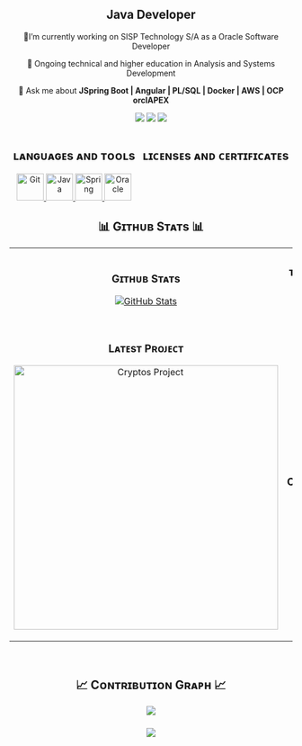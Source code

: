 <div align="center">
  <h2>Java Developer</h2>
  <p>
   🚀I’m currently working on SISP Technology S/A as a Oracle Software Developer</strong>
  </p>
</div>

<div align="center">
  <p>🌱 Ongoing technical and higher education in Analysis and Systems Development</p>
  <p>💬 Ask me about <strong>JSpring Boot | Angular | PL/SQL | Docker | AWS | OCP orclAPEX</strong></p>
</div>

<div align = "center">

[<img src ="https://img.shields.io/badge/github-%23121011.svg?style=for-the-badge&logo=github&logoColor=white">](https://github.com/godmnathan)
[<img src="https://img.shields.io/badge/linkedin-%2312100E.svg?&style=for-the-badge&logo=linkedin&logoColor=white&color=black" />](https://www.linkedin.com/in/nathanmgodoy/)
[<img src="https://img.shields.io/badge/instagram-%2312100E.svg?&style=for-the-badge&logo=instagram&logoColor=white&color=black" />](https://instagram.com/nathanmgodoy)
</div>

<div align="center" style="display: flex; justify-content: space-around;">
    <div style="text-align: center;">
    <h2>ʟᴀɴɢᴜᴀɢᴇs ᴀɴᴅ ᴛᴏᴏʟs</h2>
    <a href="https://git-scm.com/" target="_blank">
    <img src="https://img.icons8.com/color/48/000000/git.png" alt="Git" width="48"/>
    </a>
    <a href="https://seu-link-do-java">
        <img src="https://img.icons8.com/color/48/000000/java-coffee-cup-logo--v1.png" alt="Java" width="48"/>
    <a href="https://spring.io/" target="_blank">
    <img src="https://img.icons8.com/color/48/000000/spring-logo.png" alt="Spring" width="48"/>
    </a>
    </a>
        <a href="https://www.oracle.com/" target="_blank">
        <img src="https://img.icons8.com/color/48/000000/oracle-logo.png" alt="Oracle" width="48"/>
    </a>
    </div>
    <div style="text-align: center;" style="display: flex; justify-content: space-around;">
        <h2>   ʟɪᴄᴇɴsᴇs ᴀɴᴅ ᴄᴇʀᴛɪꜰɪᴄᴀᴛᴇs   </h2>
    </div>

</div>

<!--Github stats Table--> 
<h2 align="center">📊 Gɪᴛʜᴜʙ Sᴛᴀᴛs 📊</h2>

<table width="100%">
  <tr>
    <td width="50%">
      <h3 align="center"><strong>Gɪᴛʜᴜʙ Sᴛᴀᴛs</strong></h3>
      <p align="center">
        <a href="https://github.com/Kiran1689">
          <img align="center" src="https://github-readme-stats.vercel.app/api?username=godmnathan&count_private=true&show_icons=true&theme=nightowl" alt="GitHub Stats" />
        </a>
      </p>
    </td>
    <td width="50%">
      <h3 align="center"><strong>ᴛᴏᴘ ʟᴀɴɢᴜᴀɢᴇs</strong></h3>
      <p align="center">
        <a href="https://github.com/Kiran1689">
          <img align="center"  width="75%" src="https://github-readme-stats.vercel.app/api/top-langs/?username=godmnathan&theme=nightowl&layout=compact" alt="Streak Stats" />
        </a>
      </p>
    </td>
  </tr>
  <tr>
    <td width="50%">
      <h3 align="center"><strong>Lᴀᴛᴇsᴛ Pʀᴏᴊᴇᴄᴛ</strong></h3>
      <p align="center">
        <a href="https://github.com/Kiran1689/cryptos">
          <img align="center" width="470" src="https://github-readme-stats.vercel.app/api/pin/?username=godmnathan&repo=file_loader_oracle_database&theme=nightowl&show_owner=true" alt="Cryptos Project" />
        </a>
      </p>
    </td>
    <td width="50%">
      <h3 align="center"><strong>Tᴏᴘ Cᴏɴᴛʀɪʙᴜᴛɪᴏɴs</strong></h3>
      <p align="center">
        <a href="https://github.com/Kiran1689">
          <img align="center" src="https://github-contributor-stats.vercel.app/api?username=godmnathan&limit=3&theme=nightowl&show_owner=true&combine_all_yearly_contributions=true" alt="Top Repo" />
        </a>
      </p>
    </td>
  </tr>
</table>
<br />

<!--Contribution Graph-->
<h2 align="center">📈 Cᴏɴᴛʀɪʙᴜᴛɪᴏɴ Gʀᴀᴘʜ 📈</h2>
<div align="center">
    <img src="https://github-readme-activity-graph.vercel.app/graph?username=godmnathan&bg_color=011627&color=79d3c3&line=c792ea&point=ffeb95&area=true&hide_border=false" border-radius="15">
</div>


<h3 align="center">
  <img src="https://readme-typing-svg.herokuapp.com/?font=Righteous&size=25&center=true&vCenter=true&width=500&height=70&duration=4000&lines=Thanks+for+visiting!+✌️;+Shoot+me+a+message+on+Facebook!;I'm+always+down+to+collab+:)">
</h3>
